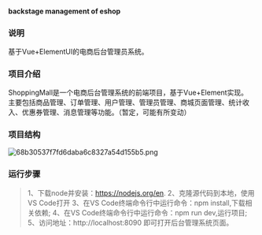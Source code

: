 #### backstage management of eshop
### 说明
基于Vue+ElementUI的电商后台管理员系统。
### 项目介绍
ShoppingMall是一个电商后台管理系统的前端项目，基于Vue+Element实现。 主要包括商品管理、订单管理、用户管理、管理员管理、商城页面管理、统计收入、优惠券管理、消息管理等功能。（暂定，可能有所变动）
### 项目结构
![68b30537f7fd6daba6c8327a54d155b5.png](en-resource://database/999:0)

### 运行步骤
>1、下载node并安装：https://nodejs.org/en.
>2、克隆源代码到本地，使用VS Code打开
>3、在VS Code终端命令行中运行命令：npm install,下载相关依赖;
>4、在VS Code终端命令行中运行命令：npm run dev,运行项目;
>5、访问地址：http://localhost:8090 即可打开后台管理系统页面。